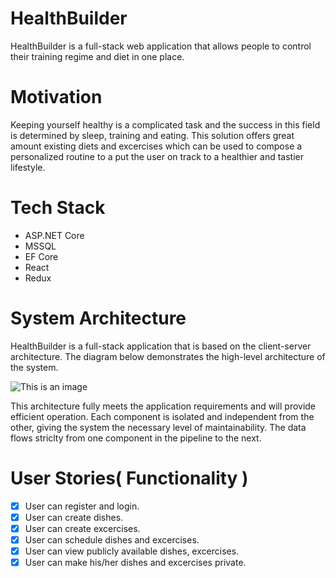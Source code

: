 # HealthBuilder
HealthBuilder is a full-stack web application that allows people to control their 
training regime and diet in one place.

# Motivation
Keeping yourself healthy is a complicated task and the success in this field is determined by sleep, 
training and eating. This solution offers great amount existing diets and excercises which can be used 
to compose a personalized routine to a put the user on track to a healthier and tastier lifestyle.

# Tech Stack
* ASP.NET Core
* MSSQL
* EF Core
* React
* Redux

# System Architecture
HealthBuilder is a full-stack application that is based on the client-server architecture. 
The diagram below demonstrates the high-level architecture of the system.

![This is an image](https://user-images.githubusercontent.com/57729718/177005358-e9452fd0-4cd8-43fd-981f-a6af396456d0.png)

This architecture fully meets the application requirements and will provide efficient operation. 
Each component is isolated and independent from the other, giving the system the necessary level of maintainability.
The data flows striclty from one component in the pipeline to the next.

# User Stories( Functionality )
- [x] User can register and login.
- [x] User can create dishes.
- [x] User can create excercises.
- [x] User can schedule dishes and excercises.
- [x] User can view publicly available dishes, excercises.
- [x] User can make his/her dishes and excercises private.
